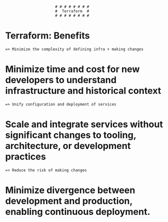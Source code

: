                           # # # # # # # #
                          #  Terraform  #
                          # # # # # # # #

# Terraform: Benefits

    => Minimize the complexity of defining infra + making changes
#      Minimize time and cost for new developers to understand infrastructure and historical context

    => Unify configuration and deployment of services
#      Scale and integrate services without significant changes to tooling, architecture, or development practices

    => Reduce the risk of making changes
#      Minimize divergence between development and production, enabling continuous deployment.

